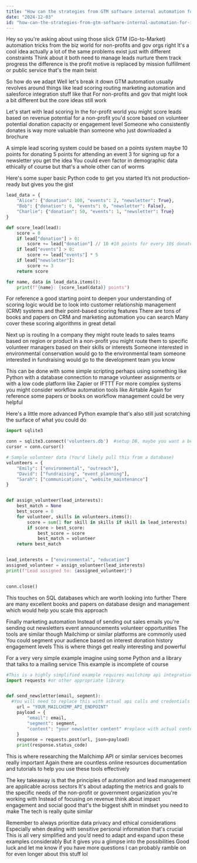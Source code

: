 ```yaml
---
title: "How can the strategies from GTM software internal automation for inbound leads be applied to industries like non-profits or government organizations?"
date: "2024-12-03"
id: "how-can-the-strategies-from-gtm-software-internal-automation-for-inbound-leads-be-applied-to-industries-like-non-profits-or-government-organizations"
---
```


Hey so you're asking about using those slick GTM (Go-to-Market) automation tricks from the biz world for non-profits and gov orgs right  It's a cool idea actually a lot of the same problems exist just with different constraints  Think about it  both need to manage leads nurture them track progress  the difference is the profit motive is replaced by mission fulfillment or public service that's the main twist

So how do we adapt  Well let's break it down  GTM automation usually revolves around things like lead scoring routing  marketing automation and salesforce integration stuff like that  For non-profits and gov that might look a bit different but the core ideas still work

Let's start with lead scoring  In the for-profit world you might score leads based on revenue potential  for a non-profit you'd score based on volunteer potential donation capacity  or engagement level  Someone who consistently donates is way more valuable than someone who just downloaded a brochure

A simple lead scoring system could be based on a points system  maybe 10 points for donating 5 points for attending an event 3 for signing up for a newsletter you get the idea You could even factor in demographic data ethically of course  but that's a whole other can of worms

Here's some super basic Python code to get you started  It’s not production-ready but gives you the gist

```python
lead_data = {
    "Alice": {"donation": 100, "events": 2, "newsletter": True},
    "Bob": {"donation": 0, "events": 0, "newsletter": False},
    "Charlie": {"donation": 50, "events": 1, "newsletter": True}
}

def score_lead(lead):
    score = 0
    if lead["donation"] > 0:
        score += lead["donation"] // 10 #10 points for every 10$ donated
    if lead["events"] > 0:
        score += lead["events"] * 5
    if lead["newsletter"]:
        score += 3
    return score

for name, data in lead_data.items():
    print(f"{name}: {score_lead(data)} points")

```

For reference a good starting point to deepen your understanding of  scoring logic would be to look into customer relationship management (CRM) systems and their point-based scoring features  There are tons of books and papers on CRM and marketing automation you can search  Many cover these scoring algorithms in great detail


Next up is routing  In a company they might route leads to sales teams based on region or product  In a non-profit you might route them to specific volunteer managers based on their skills or interests  Someone interested in environmental conservation would go to the environmental team someone interested in fundraising would go to the development team you know

This can be done with some simple scripting  perhaps using something like Python with a database connection to manage volunteer assignments or with a low code platform like Zapier or IFTTT  For more complex systems you might consider workflow automation tools like Airtable  Again for reference some papers or books on workflow management could be very helpful  

Here's a little more advanced Python example that's also still just scratching the surface of what you could do

```python
import sqlite3

conn = sqlite3.connect('volunteers.db')  #setup DB, maybe you want a better DB like Postgres
cursor = conn.cursor()

# Sample volunteer data (You'd likely pull this from a database)
volunteers = {
    "Emily": ["environmental", "outreach"],
    "David": ["fundraising", "event_planning"],
    "Sarah": ["communications", "website_maintenance"]
}


def assign_volunteer(lead_interests):
    best_match = None
    best_score = 0
    for volunteer, skills in volunteers.items():
        score = sum(1 for skill in skills if skill in lead_interests)
        if score > best_score:
            best_score = score
            best_match = volunteer
    return best_match


lead_interests = ["environmental", "education"]  
assigned_volunteer = assign_volunteer(lead_interests)
print(f"Lead assigned to: {assigned_volunteer}")


conn.close()

```

This touches on SQL databases which are worth looking into further  There are many excellent books and papers on database design and management which would help you scale this approach


Finally marketing automation  Instead of sending out sales emails you're sending out newsletters event announcements volunteer opportunities  The tools are similar though Mailchimp or similar platforms are commonly used  You could segment your audience based on interest donation history  engagement levels  This is where things get really interesting and powerful

For a very very simple example imagine using some Python and a library that talks to a mailing service  This example is incomplete of course

```python
#This is a highly simplified example requires mailchimp api integration
import requests #or other appropriate library


def send_newsletter(email, segment):
  #You will need to replace this with actual api calls and credentials
    url = "YOUR_MAILCHIMP_API_ENDPOINT" 
    payload = {
        "email": email,
        "segment": segment,
        "content": "your newsletter content" #replace with actual content
    }
    response = requests.post(url, json=payload)
    print(response.status_code)
```

This is where researching the Mailchimp API or similar services becomes really important  Again there are countless online resources  documentation  and tutorials to help you use these tools effectively  

The key takeaway is that the principles of automation and lead management are applicable across sectors  It's about adapting the metrics and goals to the specific needs of the non-profit or government organization you're working with  Instead of focusing on revenue  think about impact engagement and social good  that's the biggest shift in mindset you need to make  The tech is really quite similar

Remember to always prioritize data privacy and ethical considerations  Especially when dealing with sensitive personal information  that's crucial   This is all very simplified and you’d need to adapt and expand upon these examples considerably  But it gives you a glimpse into the possibilities  Good luck and let me know if you have more questions  I can probably ramble on for even longer about this stuff lol
